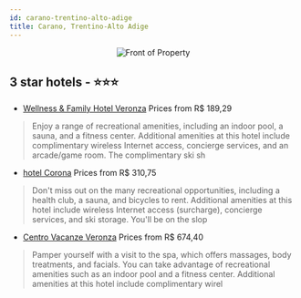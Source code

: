```yaml
---
id: carano-trentino-alto-adige
title: Carano, Trentino-Alto Adige
---
```


<center><img src="https://i.travelapi.com/hotels/3000000/2090000/2087900/2087889/ae1edc27_z.jpg" alt="Front of Property" /></center>


##  3 star hotels - ⭐️⭐️⭐️

-    [Wellness & Family Hotel Veronza](https://us.hurb.com/hotels/carano/wellness-family-hotel-veronza-JNP-JP731883?cmp=18055) Prices from R$ 189,29
   > Enjoy a range of recreational amenities, including an indoor pool, a sauna, and a fitness center. Additional amenities at this hotel include complimentary wireless Internet access, concierge services, and an arcade/game room. The complimentary ski sh
-    [hotel Corona](https://us.hurb.com/hotels/carano/hotel-corona-JNP-JP360192?cmp=18055) Prices from R$ 310,75
   > Don't miss out on the many recreational opportunities, including a health club, a sauna, and bicycles to rent. Additional amenities at this hotel include wireless Internet access (surcharge), concierge services, and ski storage. You'll be on the slop
-    [Centro Vacanze Veronza](https://us.hurb.com/hotels/carano/centro-vacanze-veronza-JNP-JP732367?cmp=18055) Prices from R$ 674,40
   > Pamper yourself with a visit to the spa, which offers massages, body treatments, and facials. You can take advantage of recreational amenities such as an indoor pool and a fitness center. Additional amenities at this hotel include complimentary wirel
